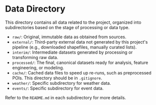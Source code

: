 # Data Directory

This directory contains all data related to the project, organized into subdirectories based on the stage of processing or data type.

- `raw/`: Original, immutable data as obtained from sources.
- `external/`: Third-party external data not generated by this project's pipeline (e.g., downloaded shapefiles, manually curated lists).
- `interim/`: Intermediate datasets generated by processing or transforming raw data.
- `processed/`: The final, canonical datasets ready for analysis, feature engineering, or modeling.
- `cache/`: Cached data files to speed up re-runs, such as preprocessed POIs. This directory should be in `.gitignore`.
- `weather/`: Specific subdirectory for weather data.
- `events/`: Specific subdirectory for event data.

Refer to the `README.md` in each subdirectory for more details. 